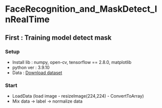 # FaceRecognition_and_MaskDetect_InRealTime
## First : Training model detect mask 
### Setup
- Install lib : numpy, open-cv, tensorflow == 2.8.0, matplotlib
- python ver : 3.9.10
- Data : [Download dataset](https://github.com/cabani/MaskedFace-Net)
### Start
- LoadData (load image - resizeImage(224,224) - ConvertToArray)
- Mix data -> label -> normalize data
